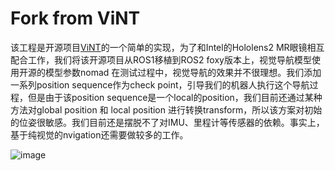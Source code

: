# Fork from ViNT
该工程是开源项目[ViNT](https://github.com/robodhruv/visualnav-transformer)的一个简单的实现，为了和Intel的Hololens2 MR眼镜相互配合工作，我们将该开源项目从ROS1移植到ROS2 foxy版本上，视觉导航模型使用开源的模型参数nomad
在测试过程中，视觉导航的效果并不很理想。我们添加一系列position sequence作为check point，引导我们的机器人执行这个导航过程，但是由于该position sequence是一个local的position，我们目前还通过某种方法对global position 和 
local position 进行转换transform，所以该方案对初始的位姿很敏感。我们目前还是摆脱不了对IMU、里程计等传感器的依赖。事实上，基于纯视觉的nvigation还需要做较多的工作。

![image](https://github.com/user-attachments/assets/85ebde5b-cf1c-4b47-8a47-eaf5945697d0)
